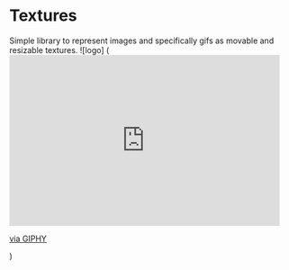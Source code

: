 # Textures 

Simple library to represent images and specifically gifs as movable and resizable textures. 
![logo] (<iframe src="https://giphy.com/embed/sIIhZliB2McAo" width="480" height="304" frameBorder="0" class="giphy-embed" allowFullScreen></iframe><p><a href="https://giphy.com/gifs/nyan-cat-sIIhZliB2McAo">via GIPHY</a></p>)
